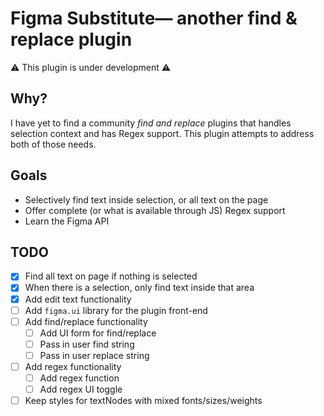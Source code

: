 # Figma Substitute— another find & replace plugin

:warning: This plugin is under development :warning:

## Why?

I have yet to find a community _find and replace_ plugins that handles selection context and has Regex support. This plugin attempts to address both of those needs.

## Goals

- Selectively find text inside selection, or all text on the page
- Offer complete (or what is available through JS) Regex support
- Learn the Figma API

## TODO

- [x] Find all text on page if nothing is selected
- [x] When there is a selection, only find text inside that area
- [x] Add edit text functionality
- [ ] Add `figma.ui` library for the plugin front-end
- [ ] Add find/replace functionality
  - [ ] Add UI form for find/replace
  - [ ] Pass in user find string
  - [ ] Pass in user replace string
- [ ] Add regex functionality
  - [ ] Add regex function
  - [ ] Add regex UI toggle
- [ ] Keep styles for textNodes with mixed fonts/sizes/weights
